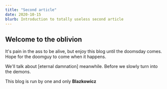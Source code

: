 ```yaml
---
title: "Second article"
date: 2020-10-15
blurb: Introduction to totally useless second article
---
```


## Welcome to the oblivion

It's pain in the ass to be alive, but enjoy this blog until the doomsday comes. Hope for the doomguy to come when it happens.

We'll talk about [eternal damnation] meanwhile. Before we slowly turn into the demons.

This blog is run by one and only **Blazkowicz**